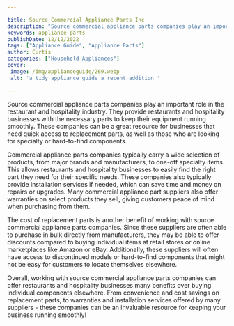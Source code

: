 ```yaml
---

title: Source Commercial Appliance Parts Inc
description: "Source commercial appliance parts companies play an important role in the restaurant and hospitality industry. They provide restau...lets find out"
keywords: appliance parts
publishDate: 12/12/2022
tags: ["Appliance Guide", "Appliance Parts"]
author: Curtis
categories: ["Household Appliances"]
cover: 
 image: /img/applianceguide/269.webp
 alt: 'a tidy appliance guide a recent addition '

---
```


Source commercial appliance parts companies play an important role in the restaurant and hospitality industry. They provide restaurants and hospitality businesses with the necessary parts to keep their equipment running smoothly. These companies can be a great resource for businesses that need quick access to replacement parts, as well as those who are looking for specialty or hard-to-find components.

Commercial appliance parts companies typically carry a wide selection of products, from major brands and manufacturers, to one-off specialty items. This allows restaurants and hospitality businesses to easily find the right part they need for their specific needs. These companies also typically provide installation services if needed, which can save time and money on repairs or upgrades. Many commercial appliance part suppliers also offer warranties on select products they sell, giving customers peace of mind when purchasing from them. 

The cost of replacement parts is another benefit of working with source commercial appliance parts companies. Since these suppliers are often able to purchase in bulk directly from manufacturers, they may be able to offer discounts compared to buying individual items at retail stores or online marketplaces like Amazon or eBay. Additionally, these suppliers will often have access to discontinued models or hard-to-find components that might not be easy for customers to locate themselves elsewhere. 

Overall, working with source commercial appliance parts companies can offer restaurants and hospitality businesses many benefits over buying individual components elsewhere. From convenience and cost savings on replacement parts, to warranties and installation services offered by many suppliers - these companies can be an invaluable resource for keeping your business running smoothly!
